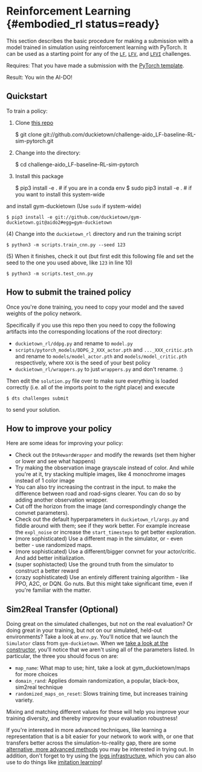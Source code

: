 # Reinforcement Learning {#embodied_rl status=ready}

This section describes the basic procedure for making a submission with a model trained in simulation using reinforcement learning with PyTorch. It can be used as a starting point for any of the [`LF`](#lf), [`LFV`](#lf_v), and [`LFVI`](#lf_v_i) challenges.

<div class='requirements' markdown='1'>

Requires: That you have made a submission with the [PyTorch template](#pytorch-template).

Result: You win the AI-DO!

</div>


## Quickstart

To train a policy:
    
1) Clone [this repo](https://github.com/duckietown/challenge-aido_LF-baseline-RL-sim-pytorch)

    $ git clone git://github.com/duckietown/challenge-aido_LF-baseline-RL-sim-pytorch.git
    
2) Change into the directory:
    
    $ cd challenge-aido_LF-baseline-RL-sim-pytorch
        
3) Install this package

    $ pip3 install -e . # if you are in a conda env
    $ sudo pip3 install -e .  # if you want to install this system-wide

and install gym-duckietown (Use `sudo` if system-wide)

    $ pip3 install -e git://github.com/duckietown/gym-duckietown.git@aido2#egg=gym-duckietown
        
(4) Change into the `duckietown_rl` directory and run the training script

    $ python3 -m scripts.train_cnn.py --seed 123
        
(5) When it finishes, check it out (but first edit this following file and set the seed to the one you used above, like `123` in line 10)

    $ python3 -m scripts.test_cnn.py
        
## How to submit the trained policy

Once you're done training, you need to copy your model and the saved weights of the policy network.

Specifically if you use this repo then you need to copy the following artifacts into the corresponding locations of the root directory:

- `duckietown_rl/ddpg.py` and rename to `model.py`
- `scripts/pytorch_models/DDPG_2_XXX_actor.pth` and `..._XXX_critic.pth` and rename to `models/model_actor.pth` and `models/model_critic.pth` respectively, where `XXX` is the seed of your best policy
- `duckietown_rl/wrappers.py` to just `wrappers.py` and don't rename. :)

Then edit the `solution.py` file over to make sure everything is loaded correctly (i.e. all of the imports point to the right place) and execute

    $ dts challenges submit 
    
to send your solution.

## How to improve your policy

Here are some ideas for improving your policy:

- Check out the `DtRewardWrapper` and modify the rewards (set them higher or lower and see what happens)
- Try making the observation image grayscale instead of color. And while you're at it, try stacking multiple images, like 4 monochrome images instead of 1 color image
- You can also try increasing the contrast in the input. to make the difference between road and road-signs clearer. You can do so by adding another observation wrapper.
- Cut off the horizon from the image (and correspondingly change the convnet parameters). 
- Check out the default hyperparameters in `duckietown_rl/args.py` and fiddle around with them; see if they work better. For example increase the `expl_noise` or increase the `start_timesteps` to get better exploration.
- (more sophisticated) Use a different map in the simulator, or - even better - use randomized maps.
- (more sophisticated) Use a different/bigger convnet for your actor/critic. And add better initialization.
- (super sophistacted) Use the ground truth from the simulator to construct a better reward  
- (crazy sophisticated) Use an entirely different training algorithm - like PPO, A2C, or DQN. Go nuts. But this might take significant time, even if you're familiar with the matter.

## Sim2Real Transfer (Optional)

Doing great on the simulated challenges, but not on the real evaluation? Or doing great in your training, but not on our simulated, held-out environments? Take a look at `env.py`. You'll notice that we launch the `Simulator` class from `gym-duckietown`. When we [take a look at the constructor](https://github.com/duckietown/gym-duckietown/blob/aido2_lf_r1/gym_duckietown/simulator.py#L145-L180), you'll notice that we aren't using all of the parameters listed. In particular, the three you should focus on are:
    
- `map_name`: What map to use; hint, take a look at gym_duckietown/maps for more choices
- `domain_rand`: Applies domain randomization, a popular, black-box, sim2real technique
- `randomized_maps_on_reset`: Slows training time, but increases training variety.

Mixing and matching different values for these will help you improve your training diversity, and thereby improving your evaluation robustness!

If you're interested in more advanced techniques, like learning a representation that is a bit easier for your network to work with, or one that transfers better across the simulation-to-reality gap, there are some [alternative, more advanced methods](https://github.com/duckietown/segmentation-transfer) you may be interested in trying out. In addition, don't forget to try using the [logs infrastructure](http://logs.duckietown.org/), which you can also use to do things like [imitation learning](https://github.com/duckietown/challenge-aido_LF-baseline-IL-logs-tensorflow/)!
